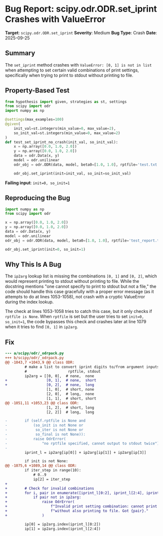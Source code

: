 # Bug Report: scipy.odr.ODR.set_iprint Crashes with ValueError

**Target**: `scipy.odr.ODR.set_iprint`
**Severity**: Medium
**Bug Type**: Crash
**Date**: 2025-09-25

## Summary

The `set_iprint` method crashes with `ValueError: [0, 1] is not in list` when attempting to set certain valid combinations of print settings, specifically when trying to print to stdout without printing to file.

## Property-Based Test

```python
from hypothesis import given, strategies as st, settings
from scipy import odr
import numpy as np

@settings(max_examples=100)
@given(
    init_val=st.integers(min_value=0, max_value=2),
    so_init_val=st.integers(min_value=0, max_value=2)
)
def test_set_iprint_no_crash(init_val, so_init_val):
    x = np.array([0.0, 1.0, 2.0])
    y = np.array([0.0, 1.0, 2.0])
    data = odr.Data(x, y)
    model = odr.unilinear
    odr_obj = odr.ODR(data, model, beta0=[1.0, 1.0], rptfile='test.txt')

    odr_obj.set_iprint(init=init_val, so_init=so_init_val)
```

**Failing input**: `init=0, so_init=1`

## Reproducing the Bug

```python
import numpy as np
from scipy import odr

x = np.array([0.0, 1.0, 2.0])
y = np.array([0.0, 1.0, 2.0])
data = odr.Data(x, y)
model = odr.unilinear
odr_obj = odr.ODR(data, model, beta0=[1.0, 1.0], rptfile='test_report.txt')

odr_obj.set_iprint(init=0, so_init=1)
```

## Why This Is A Bug

The `ip2arg` lookup list is missing the combinations `[0, 1]` and `[0, 2]`, which would represent printing to stdout without printing to file. While the docstring mentions "one cannot specify to print to stdout but not a file," the code should handle this case gracefully with a proper error message (as it attempts to do at lines 1053-1058), not crash with a cryptic ValueError during the index lookup.

The check at lines 1053-1058 tries to catch this case, but it only checks if `rptfile is None`. When `rptfile` is set but the user tries to set `init=0, so_init=1`, the code bypasses this check and crashes later at line 1079 when it tries to find `[0, 1]` in `ip2arg`.

## Fix

```diff
--- a/scipy/odr/_odrpack.py
+++ b/scipy/odr/_odrpack.py
@@ -1043,7 +1043,9 @@ class ODR:
         # make a list to convert iprint digits to/from argument inputs
         #                   rptfile, stdout
         ip2arg = [[0, 0],  # none,  none
+                  [0, 1],  # none,  short
+                  [0, 2],  # none,  long
                   [1, 0],  # short, none
                   [2, 0],  # long,  none
                   [1, 1],  # short, short
@@ -1051,11 +1053,23 @@ class ODR:
                   [1, 2],  # short, long
                   [2, 2]]  # long,  long

-        if (self.rptfile is None and
-            (so_init is not None or
-             so_iter is not None or
-             so_final is not None)):
-            raise OdrError(
-                "no rptfile specified, cannot output to stdout twice")
-
         iprint_l = ip2arg[ip[0]] + ip2arg[ip[1]] + ip2arg[ip[3]]

         if init is not None:
@@ -1075,6 +1089,14 @@ class ODR:
         if iter_step in range(10):
             # 0..9
             ip[2] = iter_step
+
+        # Check for invalid combinations
+        for i, pair in enumerate([iprint_l[0:2], iprint_l[2:4], iprint_l[4:6]]):
+            if pair not in ip2arg:
+                raise OdrError(
+                    f"Invalid print setting combination: cannot print to stdout "
+                    f"without also printing to file. Got {pair}."
+                )

         ip[0] = ip2arg.index(iprint_l[0:2])
         ip[1] = ip2arg.index(iprint_l[2:4])